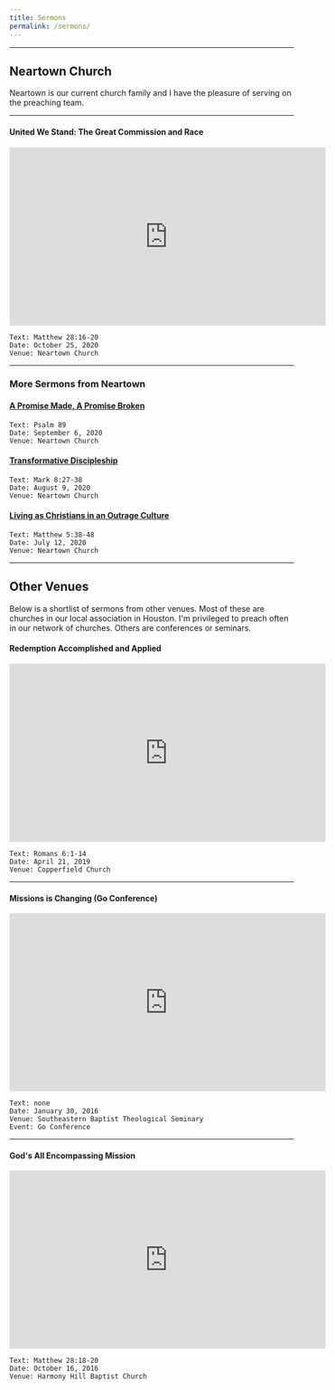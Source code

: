 ```yaml
---
title: Sermons
permalink: /sermons/
---
```



---

## Neartown Church
Neartown is our current church family and I have the pleasure of serving on the preaching team.

---

#### United We Stand: The Great Commission and Race

<div class="video-responsive">
<iframe width="560"   height="315" src="https://www.youtube.com/embed/-yHWqJs873g?start=321" frameborder="0" allow="accelerometer; autoplay; clipboard-write; encrypted-media; gyroscope; picture-in-picture" allowfullscreen></iframe>
</div>

    Text: Matthew 28:16-20
    Date: October 25, 2020
    Venue: Neartown Church

---

### More Sermons from Neartown

#### [A Promise Made, A Promise Broken](https://www.youtube.com/embed/a5TtQMYXaW4?start=272)

    Text: Psalm 89
    Date: September 6, 2020
    Venue: Neartown Church
    

#### [Transformative Discipleship](https://www.youtube.com/embed/K64hXk0xfV4?start=317)

    Text: Mark 8:27-38
    Date: August 9, 2020
    Venue: Neartown Church

#### [Living as Christians in an Outrage Culture](https://www.youtube.com/embed/OUERcF_2HyA?start=346)

    Text: Matthew 5:38-48
    Date: July 12, 2020
    Venue: Neartown Church


---

## Other Venues
Below is a shortlist of sermons from other venues. Most of these are churches in our local association in Houston. I'm privileged to preach often in our network of churches. Others are conferences or seminars.

#### Redemption Accomplished and Applied
<div class="video-responsive">
<iframe width="560" height="315" src="https://www.youtube.com/embed/VPhYTpp4CVs?start=2188" frameborder="0" allow="accelerometer; autoplay; clipboard-write; encrypted-media; gyroscope; picture-in-picture" allowfullscreen></iframe> 
</div>
	
	Text: Romans 6:1-14
	Date: April 21, 2019
	Venue: Copperfield Church

---

#### Missions is Changing (Go Conference)
<div class="video-responsive">
<iframe width="560" height="315" src="https://www.youtube.com/embed/5J6tjcafrWo" frameborder="0" allow="accelerometer; autoplay; clipboard-write; encrypted-media; gyroscope; picture-in-picture" allowfullscreen></iframe>
</div>

	Text: none
	Date: January 30, 2016
	Venue: Southeastern Baptist Theological Seminary
	Event: Go Conference

---

#### God's All Encompassing Mission
<div class="video-responsive">
<iframe title="vimeo-player" src="https://player.vimeo.com/video/187853249" width="560" height="315" frameborder="0" allowfullscreen></iframe>
</div>

	Text: Matthew 28:18-20
	Date: October 16, 2016
	Venue: Harmony Hill Baptist Church


<!-- I need to get: (1) Sermon from copperfield, (2) Lufkin (?), (3) Go Talk, (4) Clear Lake? -->
<!--stackedit_data:
eyJoaXN0b3J5IjpbOTY1NTY2NTYzLDQxNjEwMzA1NywtMTgzND
E0MjY2NiwtNTE2NzA4MjU2LDMyODM3NTcwLC01MTAwMTkxOTcs
LTM2NzgxNzAsNjI1ODY0Nzk1LC0xOTE5NjU5MDExLC0xOTQzNT
U5NjY3XX0=
-->